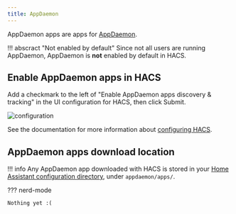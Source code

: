 ```yaml
---
title: AppDaemon
---
```


AppDaemon apps are apps for [AppDaemon](https://appdaemon.readthedocs.io/en/stable/).

!!! abscract "Not enabled by default"
    Since not all users are running AppDaemon, AppDaemon is **not** enabled by default in HACS.


## Enable AppDaemon apps in HACS

Add a checkmark to the left of "Enable AppDaemon apps discovery & tracking" in the UI configuration for HACS, then click Submit.

![configuration](/assets/images/options_flow/option3.png)

See the documentation for more information about [configuring HACS](/docs/use/configuration/basic.md).

## AppDaemon apps download location

!!! info
    Any AppDaemon app downloaded with HACS is stored in your [Home Assistant configuration directory](https://www.home-assistant.io/docs/configuration/#configuration-directory), under  `appdaemon/apps/`.

??? nerd-mode

    Nothing yet :(